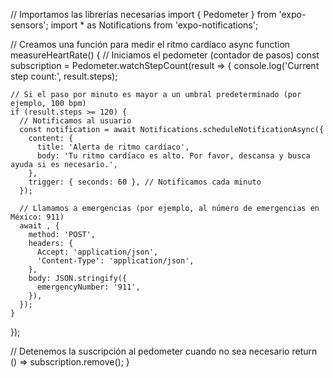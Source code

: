 // Importamos las librerías necesarias
import { Pedometer } from 'expo-sensors';
import * as Notifications from 'expo-notifications';

// Creamos una función para medir el ritmo cardíaco
async function measureHeartRate() {
  // Iniciamos el pedometer (contador de pasos)
  const subscription = Pedometer.watchStepCount(result => {
    console.log('Current step count:', result.steps);
  
    // Si el paso por minuto es mayor a un umbral predeterminado (por ejemplo, 100 bpm)
    if (result.steps >= 120) {
      // Notificamos al usuario
      const notification = await Notifications.scheduleNotificationAsync({
        content: {
          title: 'Alerta de ritmo cardíaco',
          body: 'Tu ritmo cardíaco es alto. Por favor, descansa y busca ayuda si es necesario.',
        },
        trigger: { seconds: 60 }, // Notificamos cada minuto
      });
      
      // Llamamos a emergencias (por ejemplo, al número de emergencias en México: 911)
      await , {
        method: 'POST',
        headers: {
          Accept: 'application/json',
          'Content-Type': 'application/json',
        },
        body: JSON.stringify({
          emergencyNumber: '911',
        }),
      });
    }
  });
  
  // Detenemos la suscripción al pedometer cuando no sea necesario
  return () => subscription.remove();
}
